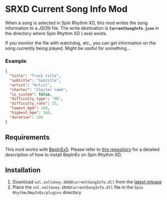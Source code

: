 # SRXD Current Song Info Mod

When a song is selected in Spin Rhythm XD, this mod writes the song information to a JSON file. The write destination is **`CurrentSongInfo.json`** in the directory where Spin Rhythm XD (.exe) exists.

If you monitor the file with watchdog, etc., you can get information on the song currently being played. Might be useful for something...

### Example

```json
{
  "title": "Track title",
  "subtitle": "Subtitle",
  "artist": "Artist",
  "charter": "Charter name",
  "is_custom": false,
  "difficulty_type": "XD",
  "difficulty_rate": 23,
  "lowest_bpm": 160,
  "highest_bpm": 160,
  "duration": 199
}
```

## Requirements

This mod works with [BepInEx5](https://github.com/BepInEx/BepInEx/releases/tag/v5.4.21).
Please refer to [this repository](https://github.com/SRXDModdingGroup/SpinSearch) for a detailed description of how to install BepInEx on Spin Rhythm XD.

## Installation

1. Download `vol.voltaney.SRXDCurrentSongInfo.dll` from the [latest release](https://github.com/voltaney/SRXDCurrentSongInfoMod/releases/latest)
2. Place the `vol.voltaney.SRXDCurrentSongInfo.dll` file in the `Spin Rhythm/BepInEx/plugins` directory

